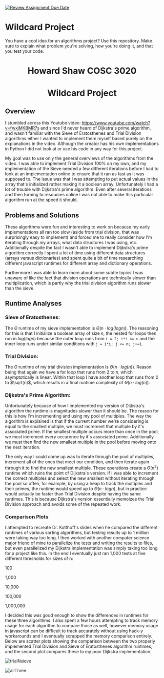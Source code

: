 [![Review Assignment Due Date](https://classroom.github.com/assets/deadline-readme-button-24ddc0f5d75046c5622901739e7c5dd533143b0c8e959d652212380cedb1ea36.svg)](https://classroom.github.com/a/tTztJ7yI)
# Wildcard Project

You have a cool idea for an algorithms project? Use this repository. Make sure
to explain what problem you're solving, how you're doing it, and that you test
your code.

<h1 style="text-align: center">Howard Shaw COSC 3020</h2>
<h1 style="text-align: center">Wildcard Project</h2>

## Overview
I stumbled across this Youtube video: <https://www.youtube.com/watch?v=fwxjMKBMR7s> and since I'd never heard of Dijkstra's prime algorithm, and wasn't familiar with the Sieve of Eratosthenes and Trial Division algorithms either I wanted to implement them myself based purely on the explanations in the video. Although the creator has his own implementations in Python I did not look at or use his code in any way for this project. 

My goal was to use only the general overviews of the algorithms from the video. I was able to implement Trial Division 100% on my own, and my implementation of the Sieve needed a few different iterations before I had to look at an implementation online to ensure that it ran as fast as it was supposed to. The issue was that I was attempting to put actual values in the array that's initialized rather making it a boolean array. Unfortunately I had a lot of trouble with Dijkstra's prime algorithm. Even after several iterations and then turning to resources online I was not able to make this particular algorithm run at the speed it should. 

## Problems and Solutions
These algorithms were fun and interesting to work on because my early implementations all ran too slow (aside from trial division, that was surprisingly easy to implement) and forced me to really consider how I'm iterating through my arrays, what data structures I was using, etc. Additionally despite the fact I wasn't able to implement Dijkstra's prime algorithm correctly I spent a lot of time using different data structures (arrays versus dictionaries) and spent quite a bit of time researching different javascript runtimes for different array and dictionary operations.

Furthermore I was able to learn more about some subtle topics I was unaware of like the fact that division operations are technically slower than multiplication, which is partly why the trial division algorithm runs slower than the sieve.

## Runtime Analyses
### Sieve of Eratosthenes:
The $\Theta$ runtime of my sieve implementation is $\Theta(n \cdot log(logn))$. The reasoning for this is that I initialize a boolean array of size $n$, the nested for loops then run in $log(logn)$ because the outer loop runs from `i = 2; i*i <= n` and the inner loop runs under similar conditions with `j = i*i; j <= n; j+=i`. 
### Trial Division:
The $\Theta$ runtime of my trial division implementation is $\Theta(n \cdot log(n))$. Reason being that again we have a for loop that runs from $2$ to $n$, which asymptotically is linear. Within that loop I have another loop that runs from $0$ to $\sqrt(n)$, which results in a final runtime complexity of $\Theta(n \cdot log(n))$.
### Dijkstra's Prime Algorithm:
Unfortunately because of how I implemented my version of Dijkstra's algorithm the runtime is magnitudes slower than it should be. The reason for this is how I'm incrementing and using my pool of multiples. The way the algorithm is explained is that if the current number we're considering is equal to the smallest multiple, we must increment that multiple by it's associated prime. If the smallest multiple occurs more than once in the pool, we must increment every occurence by it's associated prime. Additionally we must then find the new smallest multiple in the pool before moving onto the next iteration. 

The only way I could come up was to iterate through the pool of multiples, increment all of the ones that meet our condition, and then iterate again through it to find the new smallest multiple. These operations create a $\Theta(n^2)$ runtime which ruins the point of Dijkstra's version. If I was able to increment the correct multiples and select the new smallest without iterating through the pool so often, for example, by using a heap to track the multiples and their primes, the runtime would speed up to $\Theta(n \cdot logn)$, but in practice would actually be faster than Trial Division despite having the same runtimes. This is because Dijkstra's version essentially memoizes the Trial Division approach and avoids some of the repeated work. 

### Comparison Plots
I attempted to recreate Dr. Kotthoff's slides when he compared the different runtimes of various sorting algorithms, but testing results up to 1 million were taking way too long. I then worked with another computer science major friend of mine to parallelize the tests and writing the results to files, but even parallelized my Dijkstra implementation was simply taking too long for a project like this. In the end I eventually just ran 1,000 tests at five different thresholds for sizes of n:

100

1,000

10,000

100,000

1,000,000

I decided this was good enough to show the differences in runtimes for these three algorithms. I also spent a few hours attempting to track memory usage for each algorithm to compare those as well, however memory usage in javascript can be difficult to track accurately without using hack-y workarounds and I eventually scrapped the memory comparison entirely. 
Below are scatter plots showing the comparison between the two properly implemented Trial Division and Sieve of Eratosthenes algorithm runtimes, and the second plot compares these to my poor Dijkstra implementation. 

![trialNsieve](\algorithms\wildcardProject\trialNsieve.png)

![allThree](algorithms\wildcardProject\allThree.png)
